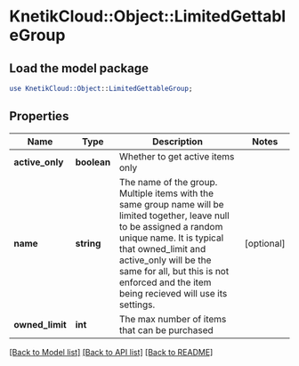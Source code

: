 # KnetikCloud::Object::LimitedGettableGroup

## Load the model package
```perl
use KnetikCloud::Object::LimitedGettableGroup;
```

## Properties
Name | Type | Description | Notes
------------ | ------------- | ------------- | -------------
**active_only** | **boolean** | Whether to get active items only | 
**name** | **string** | The name of the group. Multiple items with the same group name will be limited together, leave null to be assigned a random unique name. It is typical that owned_limit and active_only will be the same for all, but this is not enforced and the item being recieved will use its settings. | [optional] 
**owned_limit** | **int** | The max number of items that can be purchased | 

[[Back to Model list]](../README.md#documentation-for-models) [[Back to API list]](../README.md#documentation-for-api-endpoints) [[Back to README]](../README.md)


